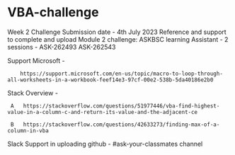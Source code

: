 # VBA-challenge
Week 2 Challenge
Submission date - 4th July 2023
Reference and support to complete and upload Module 2 challenge:
        ASKBSC learning Assistant - 2 sessions - 
                ASK-262493
                ASK-262543

Support Microsoft - 

        https://support.microsoft.com/en-us/topic/macro-to-loop-through-all-worksheets-in-a-workbook-feef14e3-97cf-00e2-538b-5da40186e2b0

Stack Overview - 

     A   https://stackoverflow.com/questions/51977446/vba-find-highest-value-in-a-column-c-and-return-its-value-and-the-adjacent-ce
     
     B   https://stackoverflow.com/questions/42633273/finding-max-of-a-column-in-vba
     

Slack Support in uploading github -
        #ask-your-classmates channel
